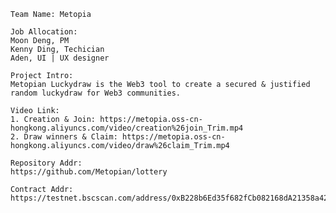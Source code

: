 	Team Name: Metopia

	Job Allocation:
	Moon Deng, PM
	Kenny Ding, Techician
	Aden, UI | UX designer

	Project Intro:
	Metopian Luckydraw is the Web3 tool to create a secured & justified random luckydraw for Web3 communities.

	Video Link: 
	1. Creation & Join: https://metopia.oss-cn-hongkong.aliyuncs.com/video/creation%26join_Trim.mp4
	2. Draw winners & Claim: https://metopia.oss-cn-hongkong.aliyuncs.com/video/draw%26claim_Trim.mp4

	Repository Addr:
	https://github.com/Metopian/lottery

	Contract Addr:
	https://testnet.bscscan.com/address/0xB228b6Ed35f682fCb082168dA21358a42E8D62AC
